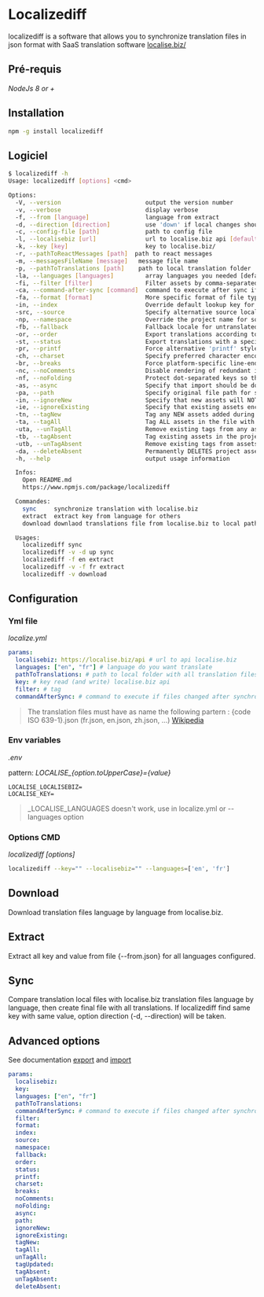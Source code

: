 # Localizediff

localizediff is a software that allows you to synchronize translation files in json format with SaaS translation software [localise.biz/](https://localise.biz/)

## Pré-requis

_NodeJs 8 or +_

## Installation

```bash
npm -g install localizediff
```

## Logiciel

```bash
$ localizediff -h
Usage: localizediff [options] <cmd>

Options:
  -V, --version                        output the version number
  -v, --verbose                        display verbose
  -f, --from [language]                language from extract
  -d, --direction [direction]          use 'down' if local changes should be overwritten [default: 'down'] ( use for sync cmd )
  -c, --config-file [path]             path to config file
  -l, --localisebiz [url]              url to localise.biz api [default='https://localise.biz/api']
  -k, --key [key]                      key to localise.biz/
  -r, --pathToReactMessages [path]  path to react messages
  -m, --messagesFileName [message]   message file name
  -p, --pathToTranslations [path]    path to local translation folder
  -la, --languages [languages]         array languages you needed [default: ['en']]
  -fi, --filter [filter]               Filter assets by comma-separated tag names. Match any tag with * and negate tags by prefixing with !
  -ca, --command-after-sync [command]  command to execute after sync if translation file changed
  -fa, --format [format]               More specific format of file type. e.g. symfony applies to php, xlf & yml [default value: 'script']
  -in, --index                         Override default lookup key for the file format: 'id', 'text' or a custom alias
  -src, --source                       Specify alternative source locale instead of project default
  -np, --namespace                     Override the project name for some language packs that use it as a key prefix
  -fb, --fallback                      Fallback locale for untranslated assets, specified as short code. e.g. en or en_GB
  -or, --order                         Export translations according to asset order
  -st, --status                        Export translations with a specific status or flag. Negate values by prefixing with !. e.g. 'translated', or '!fuzzy'.
  -pr, --printf                        Force alternative 'printf' style.
  -ch, --charset                       Specify preferred character encoding. Alternative to Accept-Charset header but accepts a single value which must be valid.
  -br, --breaks                        Force platform-specific line-endings. Default is Unix (LF) breaks.
  -nc, --noComments                    Disable rendering of redundant inline comments including the Loco banner.
  -nf, --noFolding                     Protect dot-separated keys so that foo.bar is not folded into object properties.
  -as, --async                         Specify that import should be done asynchronously (recommended for large files)
  -pa, --path                          Specify original file path for source code references (excluding line number)
  -in, --ignoreNew                     Specify that new assets will NOT be added to the project
  -ie, --ignoreExisting                Specify that existing assets encountered in the file will NOT be updated
  -tn, --tagNew                        Tag any NEW assets added during the import with the given tags (comma separated)
  -ta, --tagAll                        Tag ALL assets in the file with the given tags (comma separated)
  -uta, --unTagAll                     Remove existing tags from any assets matched in the imported file (comma separated)
  -tb, --tagAbsent                     Tag existing assets in the project that are NOT found in the imported file
  -utb, --unTagAbsent                  Remove existing tags from assets NOT found in the imported file
  -da, --deleteAbsent                  Permanently DELETES project assets NOT found in the file (use with extreme caution)
  -h, --help                           output usage information

  Infos:
	Open README.md
	https://www.npmjs.com/package/localizediff

  Commandes:
	sync 	 synchronize translation with localise.biz
	extract  extract key from language for others
	download downlaod translations file from localise.biz to local pathToTranslations

  Usages:
	localizediff sync
	localizediff -v -d up sync
	localizediff -f en extract
	localizediff -v -f fr extract
	localizediff -v download
```

## Configuration

### Yml file

_localize.yml_

```yaml
params:
  localisebiz: https://localise.biz/api # url to api localise.biz
  languages: ["en", "fr"] # language do you want translate
  pathToTranslations: # path to local folder with all translation files (fr.json, en.json, es.json, ...)
  key: # key read (and write) localise.biz api
  filter: # tag
  commandAfterSync: # command to execute if files changed after synchronization (ex : "make --directory=/home/my-project yarn-install")
```

> The translation files must have as name the following partern : {code ISO 639-1}.json (fr.json, en.json, zh.json, ...) [Wikipedia](https://en.wikipedia.org/wiki/List_of_ISO_639-1_codes)

### Env variables

_.env_

pattern: _LOCALISE\_{option.toUpperCase}={value}_

```
LOCALISE_LOCALISEBIZ=
LOCALISE_KEY=
```

> \_LOCALISE_LANGUAGES doesn't work, use in localize.yml or --languages option

### Options CMD

_localizediff [options]_

```bash
localizediff --key="" --localisebiz="" --languages=['en', 'fr']
```

## Download

Download translation files language by language from localise.biz.

## Extract

Extract all key and value from file {--from.json} for all languages configured.

## Sync

Compare translation local files with localise.biz translation files language by language, then create final file with all translations.
If localizediff find same key with same value, option direction (-d, --direction) will be taken.

## Advanced options

See documentation [export](https://localise.biz/api/docs/export/exportlocale) and [import](https://localise.biz/api/docs/import/import)

```yaml
params:
  localisebiz:
  key:
  languages: ["en", "fr"]
  pathToTranslations:
  commandAfterSync: # command to execute if files changed after synchronization (ex : "make --directory=/home/my-project yarn-install")
  filter:
  format:
  index:
  source:
  namespace:
  fallback:
  order:
  status:
  printf:
  charset:
  breaks:
  noComments:
  noFolding:
  async:
  path:
  ignoreNew:
  ignoreExisting:
  tagNew:
  tagAll:
  unTagAll:
  tagUpdated:
  tagAbsent:
  unTagAbsent:
  deleteAbsent:
```
